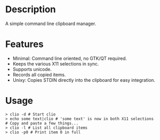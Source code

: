 # Description

 A simple command line clipboard manager.

# Features

 - Minimal: Command line oriented, no GTK/QT required.
 - Keeps the various X11 selections in sync.
 - Supports unicode.
 - Records all copied items.
 - Unixy: Copies STDIN directly into the clipboard for easy integration.

# Usage

```
> clio -d # Start clio
> echo some text|clio # 'some text' is now in both X11 selections
# Copy and paste a few things...
> clio -l # List all clipboard items
> clio -p0 # Print item 0 in full
```
